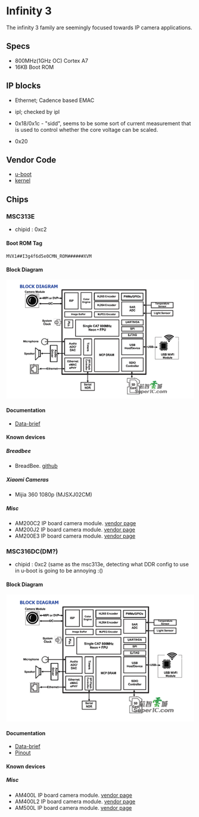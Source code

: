 # Infinity 3

The infinity 3 family are seemingly focused towards IP camera applications.

## Specs

- 800MHz(1GHz OC) Cortex A7
- 16KB Boot ROM

## IP blocks

- Ethernet; Cadence based EMAC

- ipl; checked by ipl

- 0x18/0x1c - "sidd", seems to be some sort of current measurement that is used to control whether the core voltage can be scaled.
- 0x20


## Vendor Code

- [u-boot](https://github.com/fifteenhex/uboot_msc313e)
- [kernel](https://github.com/fifteenhex/linux_msc313e)

## Chips

### MSC313E

- chipid : 0xc2

#### Boot ROM Tag
```
MVX1##I3g4f6d5e0CMN_ROM######XVM
```

#### Block Diagram

![MSC313E block diagram](msc313e_blockdiagram.png)

#### Documentation

- [Data-brief](msc313e_pb_v03.pdf)

#### Known devices

##### Breadbee
- BreadBee. [github](https://github.com/breadbee/breadbee)

##### Xiaomi Cameras

- Mijia 360 1080p (MJSXJ02CM)

##### Misc 

- AM200C2 IP board camera module. [vendor page](https://www.xonz-cctv.com/product/hisilicon-solution-hc130a/)
- AM200J2 IP board camera module. [vendor page](https://www.xonz-cctv.com/product/ti-solution-ip82/)
- AM200E3 IP board camera module. [vendor page](https://www.xonz-cctv.com/product/mstar-solution-mc200e/)

### MSC316DC(DM?)

- chipid : 0xc2 (same as the msc313e, detecting what DDR config to use in u-boot is going to be annoying :()

#### Block Diagram

![MSC316DC block diagram](msc316dc_blockdiagram.png)

#### Documentation

- [Data-brief](msc316dc_pb_v03.pdf)
- [Pinout](pinouts.md#88-pin-qfn)

#### Known devices

##### Misc 

- AM400L IP board camera module. [vendor page](https://www.xonz-cctv.com/product/hisilicon-2-0mp-ip-camera-main-board-module-hc200e/)
- AM400L2 IP board camera module. [vendor page](https://www.xonz-cctv.com/product/hisilicon-1-3mp-ip-main-board-module-hc130e/)
- AM500L IP board camera module. [vendor page](https://www.xonz-cctv.com/product/mstar-solution-mt200c/)
